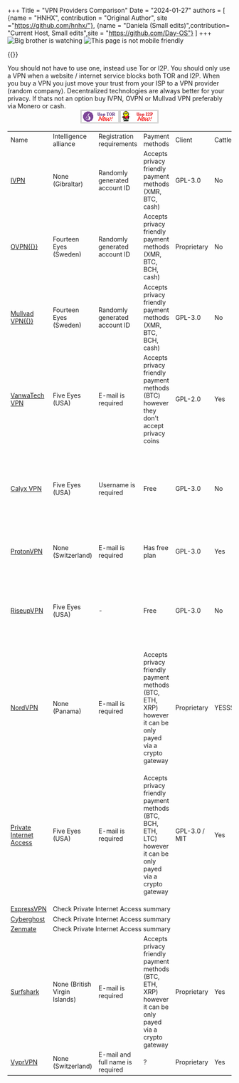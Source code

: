 +++
Title = "VPN Providers Comparison"
Date = "2024-01-27"
authors = [
    {name = "HNHX", contribution = "Original Author", site ="https://github.com/hnhx/"},
    {name = "Daniela (Small edits)",contribution= "Current Host, Small edits",site = "https://github.com/Day-OS"}
]
+++
![Big brother is watching](/nb-bbbut.gif)
![This page is not mobile friendly](/mobiles.gif)

{{<warning-paranoidfemby />}}

<div class="alert alert-danger" role="alert">
    <span>
        You should not have to use one, instead use Tor or I2P. You should only use a VPN when a website / internet service blocks both TOR and I2P. When you buy a VPN you just move your trust from your ISP to a VPN provider (random company). Decentralized technologies are always better for your privacy.
        If thats not an option buy IVPN, OVPN or Mullvad VPN preferably via Monero or cash.
    </span>
    <div style="display:flex; justify-content:center">
        <a href="https://www.torproject.org/"><img src="tor-button.png"></img></a>
        <a href="https://geti2p.net/"><img src="i2p-button.png"></img></a>
    </div>
</div>

<table>
    <tr class="purple-bg">
        <td>Name</td>
        <td>Intelligence alliance</td>
        <td>Registration requirements</td>
        <td>Payment methods</td>
        <td>Client</td>
        <td>Cattle</td>
        <td>Additional features</td>
        <td>Summary</td>
    </tr>
    <tr>
        <td><a href="https://www.ivpn.net/">IVPN</a></td>
        <td class="green-bg">None (Gibraltar)</td>
        <td class="green-bg">Randomly generated account ID</td>
        <td class="green-bg">Accepts privacy friendly payment methods (XMR, BTC, cash)</td>
        <td class="green-bg">GPL-3.0</td>
        <td class="green-bg">No</td>
        <td>Port forwarding, Multi-hop, Ad blocking, Obfsproxy</td>
        <td class="green-bg">Recommended</td>
    </tr>
    <tr>
        <td><a href="https://www.ovpn.com">OVPN{{<note title="This information was not in the original list">}}</a></td>
        <td class="red-bg">Fourteen Eyes (Sweden)</td>
        <td class="green-bg">Randomly generated account ID</td>
        <td class="green-bg">Accepts privacy friendly payment methods (XMR, BTC, BCH, cash)</td>
        <td class="red-bg">Proprietary</td>
        <td class="green-bg">No</td>
        <td>Public Static IP, Port forwarding, Multi-hop</td>
        <td class="green-bg">Okay</td>
    </tr>
    <tr>
        <td><a href="https://mullvad.net/">Mullvad VPN{{<note title="Small Update that was not in the original list">}}</td>
        <td class="red-bg">Fourteen Eyes (Sweden)</td>
        <td class="green-bg">Randomly generated account ID</td>
        <td class="green-bg">Accepts privacy friendly payment methods (XMR, BTC, BCH, cash)</td>
        <td class="green-bg">GPL-3.0</td>
        <td class="green-bg">No</td>
        <td><s>Port forwarding</s>{{<note title="Adding new ports has been disabled as of May 29th 2023. Existing ports will be deleted July 1st 2023.">}}, Multi-hop</td>
        <td class="green-bg">Okay</td>
    </tr>
    <tr>
        <td><a href="https://vanwa.tech/vpn">VanwaTech VPN</a></td>
        <td class="red-bg">Five Eyes (USA)</td>
        <td class="red-bg">E-mail is required</td>
        <td class="yellow-bg">Accepts privacy friendly payment methods (BTC) however they don't accept privacy coins</td>
        <td class="green-bg">GPL-2.0</td>
        <td class="red-bg">Yes</td>
        <td>Ad blocking, Tor over VPN</td>
        <td class="red-bg">Run by Nicholas Lim, a far right activist. "VPN from the #1 leader in free speech and privacy." haha. Avoid it.</td>
    </tr>
    <tr>
        <td><a href="https://calyx.net/">Calyx VPN</a></td>
        <td class="red-bg">Five Eyes (USA)</td>
        <td class="yellow-bg">Username is required</td>
        <td class="red-bg">Free</td>
        <td class="green-bg">GPL-3.0</td>
        <td class="green-bg">No</td>
        <td>-</td>
        <td class="red-bg">Run by a privacy enthusiast company that also made CalyxOS and other privacy friendly projects. You should avoid free VPNs.</td>
    </tr>
    <tr>
        <td><a href="https://protonvpn.com/">ProtonVPN</a></td>
        <td class="green-bg">None (Switzerland)</td>
        <td class="red-bg">E-mail is required</td>
        <td class="red-bg">Has free plan</td>
        <td class="green-bg">GPL-3.0</td>
        <td class="red-bg">Yes</td>
        <td>Ad blocking, Multi-hop, BitTorrent support, Tor over VPN</td>
        <td class="red-bg">Fed honeypot, avoid at all cost</td>
    </tr>
    <tr>
        <td><a href="https://riseup.net/en/vpn#using-riseupvpn">RiseupVPN</a></td>
        <td class="red-bg">Five Eyes (USA)</td>
        <td class="green-bg">-</td>
        <td class="red-bg">Free</td>
        <td class="green-bg">GPL-3.0</td>
        <td class="green-bg">No</td>
        <td>-</td>
        <td class="red-bg">Run by a far left organization which claims to fight for privacy and has been around since 1999. Avoid free VPNs</td>
    </tr>
    <tr>
        <td><a href="https://nordvpn.com/">NordVPN</a></td>
        <td class="green-bg">None (Panama)</td>
        <td class="red-bg">E-mail is required</td>
        <td class="red-bg">Accepts privacy friendly payment methods (BTC, ETH, XRP) however it can be only payed via a crypto gateway</td>
        <td class="red-bg">Proprietary</td>
        <td class="red-bg">YESSSS</td>
        <td>Ad blocking, Multi-hop, Tor over VPN</td>
        <td class="red-bg">Sponsored YouTubers and "VPN review" sites. They had data leaks in the past, most popular VPN for the cattle, avoid at all cost</td>
    </tr>
    <tr>
        <td><a href="https://www.privateinternetaccess.com/">Private Internet Access</a></td>
        <td class="red-bg">Five Eyes (USA)</td>
        <td class="red-bg">E-mail is required</td>
        <td class="red-bg">Accepts privacy friendly payment methods (BTC, BCH, ETH, LTC) however it can be only payed via a crypto gateway</td>
        <td class="green-bg">GPL-3.0 / MIT</td>
        <td class="red-bg">Yes</td>
        <td>Ad blocking</td>
        <td class="red-bg">Sponsored YouTubers and "VPN review" sites. Owned by Kape Technologies which also happens to be the owner of Cyberghost, ExpressVPN and Zenmate. Kape Technologies developed PUP in the past, avoid at all cost</td>
    </tr>
    <tr>
        <td><a href="https://www.expressvpn.com/">ExpressVPN</a></td>
        <td class="red-bg" colspan="7">Check Private Internet Access summary</td>
    </tr>
    <tr>
        <td><a href="https://www.cyberghostvpn.com/en_US/">Cyberghost</a></td>
        <td class="red-bg" colspan="7">Check Private Internet Access summary</td>
    </tr>
    <tr>
        <td><a href="https://zenmate.com/">Zenmate</a></td>
        <td class="red-bg" colspan="7">Check Private Internet Access summary</td>
    </tr>
    <tr>
        <td><a href="https://surfshark.com/">Surfshark</a></td>
        <td class="green-bg">None (British Virgin Islands)</td>
        <td class="red-bg">E-mail is required</td>
        <td class="red-bg">Accepts privacy friendly payment methods (BTC, ETH, XRP) however it can be only payed via a crypto gateway</td>
        <td class="red-bg">Proprietary</td>
        <td class="red-bg">Yes</td>
        <td>-</td>
        <td class="red-bg">Sponsored YouTubers and "VPN review" sites, avoid at all cost</td>
    </tr>
    <tr>
        <td><a href="https://www.vyprvpn.com/">VyprVPN</a></td>
        <td class="green-bg">None (Switzerland)</td>
        <td class="red-bg">E-mail and full name is required</td>
        <td>?</td>
        <td class="red-bg">Proprietary</td>
        <td class="red-bg">Yes</td>
        <td>-</td>
        <td class="red-bg">Avoid</td>
    </tr>
</table>
